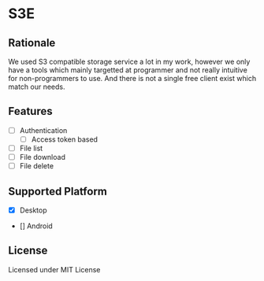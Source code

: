 # S3E

## Rationale

We used S3 compatible storage service a lot in my work, however we only have a tools which mainly targetted at
programmer and not really intuitive for non-programmers to use. And there is not a single free client exist which match
our needs.

## Features

- [ ] Authentication
    - [ ] Access token based
- [ ] File list
- [ ] File download
- [ ] File delete

## Supported Platform

- [x] Desktop
- [] Android

## License

Licensed under MIT License
